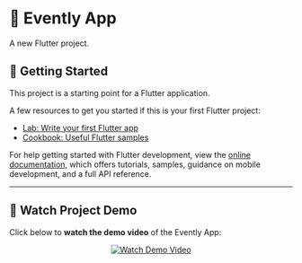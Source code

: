 # 🎉 Evently App

A new Flutter project.

## 🚀 Getting Started

This project is a starting point for a Flutter application.

A few resources to get you started if this is your first Flutter project:

- [Lab: Write your first Flutter app](https://docs.flutter.dev/get-started/codelab)
- [Cookbook: Useful Flutter samples](https://docs.flutter.dev/cookbook)

For help getting started with Flutter development, view the
[online documentation](https://docs.flutter.dev/), which offers tutorials,
samples, guidance on mobile development, and a full API reference.

---

## 🎥 Watch Project Demo

Click below to **watch the demo video** of the Evently App:

<p align="center">
  <a href="https://drive.google.com/file/d/1hKRh89OHY8k8j6exKAkGV8MPgbeiXL_G/view?usp=sharing" target="_blank">
    <img src="https://img.shields.io/badge/Watch%20Demo%20Video-Google%20Drive-red?style=for-the-badge&logo=google-drive" alt="Watch Demo Video"/>
  </a>
</p>
